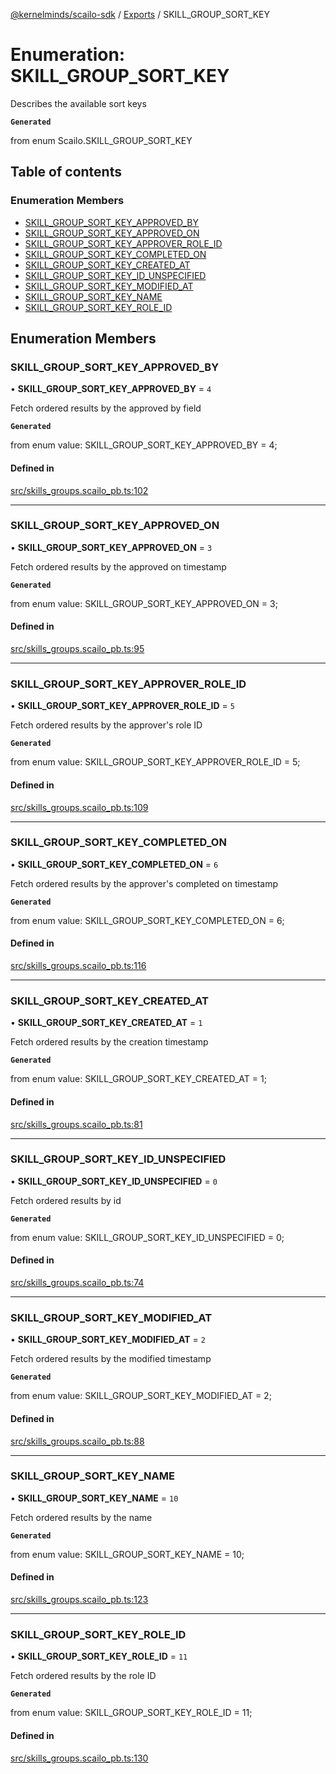 [@kernelminds/scailo-sdk](../README.md) / [Exports](../modules.md) / SKILL\_GROUP\_SORT\_KEY

# Enumeration: SKILL\_GROUP\_SORT\_KEY

Describes the available sort keys

**`Generated`**

from enum Scailo.SKILL_GROUP_SORT_KEY

## Table of contents

### Enumeration Members

- [SKILL\_GROUP\_SORT\_KEY\_APPROVED\_BY](SKILL_GROUP_SORT_KEY.md#skill_group_sort_key_approved_by)
- [SKILL\_GROUP\_SORT\_KEY\_APPROVED\_ON](SKILL_GROUP_SORT_KEY.md#skill_group_sort_key_approved_on)
- [SKILL\_GROUP\_SORT\_KEY\_APPROVER\_ROLE\_ID](SKILL_GROUP_SORT_KEY.md#skill_group_sort_key_approver_role_id)
- [SKILL\_GROUP\_SORT\_KEY\_COMPLETED\_ON](SKILL_GROUP_SORT_KEY.md#skill_group_sort_key_completed_on)
- [SKILL\_GROUP\_SORT\_KEY\_CREATED\_AT](SKILL_GROUP_SORT_KEY.md#skill_group_sort_key_created_at)
- [SKILL\_GROUP\_SORT\_KEY\_ID\_UNSPECIFIED](SKILL_GROUP_SORT_KEY.md#skill_group_sort_key_id_unspecified)
- [SKILL\_GROUP\_SORT\_KEY\_MODIFIED\_AT](SKILL_GROUP_SORT_KEY.md#skill_group_sort_key_modified_at)
- [SKILL\_GROUP\_SORT\_KEY\_NAME](SKILL_GROUP_SORT_KEY.md#skill_group_sort_key_name)
- [SKILL\_GROUP\_SORT\_KEY\_ROLE\_ID](SKILL_GROUP_SORT_KEY.md#skill_group_sort_key_role_id)

## Enumeration Members

### SKILL\_GROUP\_SORT\_KEY\_APPROVED\_BY

• **SKILL\_GROUP\_SORT\_KEY\_APPROVED\_BY** = ``4``

Fetch ordered results by the approved by field

**`Generated`**

from enum value: SKILL_GROUP_SORT_KEY_APPROVED_BY = 4;

#### Defined in

[src/skills_groups.scailo_pb.ts:102](https://github.com/scailo/ts-sdk/blob/c10a36b57201dfa5903d4b53efa1e62aa6208936/src/skills_groups.scailo_pb.ts#L102)

___

### SKILL\_GROUP\_SORT\_KEY\_APPROVED\_ON

• **SKILL\_GROUP\_SORT\_KEY\_APPROVED\_ON** = ``3``

Fetch ordered results by the approved on timestamp

**`Generated`**

from enum value: SKILL_GROUP_SORT_KEY_APPROVED_ON = 3;

#### Defined in

[src/skills_groups.scailo_pb.ts:95](https://github.com/scailo/ts-sdk/blob/c10a36b57201dfa5903d4b53efa1e62aa6208936/src/skills_groups.scailo_pb.ts#L95)

___

### SKILL\_GROUP\_SORT\_KEY\_APPROVER\_ROLE\_ID

• **SKILL\_GROUP\_SORT\_KEY\_APPROVER\_ROLE\_ID** = ``5``

Fetch ordered results by the approver's role ID

**`Generated`**

from enum value: SKILL_GROUP_SORT_KEY_APPROVER_ROLE_ID = 5;

#### Defined in

[src/skills_groups.scailo_pb.ts:109](https://github.com/scailo/ts-sdk/blob/c10a36b57201dfa5903d4b53efa1e62aa6208936/src/skills_groups.scailo_pb.ts#L109)

___

### SKILL\_GROUP\_SORT\_KEY\_COMPLETED\_ON

• **SKILL\_GROUP\_SORT\_KEY\_COMPLETED\_ON** = ``6``

Fetch ordered results by the approver's completed on timestamp

**`Generated`**

from enum value: SKILL_GROUP_SORT_KEY_COMPLETED_ON = 6;

#### Defined in

[src/skills_groups.scailo_pb.ts:116](https://github.com/scailo/ts-sdk/blob/c10a36b57201dfa5903d4b53efa1e62aa6208936/src/skills_groups.scailo_pb.ts#L116)

___

### SKILL\_GROUP\_SORT\_KEY\_CREATED\_AT

• **SKILL\_GROUP\_SORT\_KEY\_CREATED\_AT** = ``1``

Fetch ordered results by the creation timestamp

**`Generated`**

from enum value: SKILL_GROUP_SORT_KEY_CREATED_AT = 1;

#### Defined in

[src/skills_groups.scailo_pb.ts:81](https://github.com/scailo/ts-sdk/blob/c10a36b57201dfa5903d4b53efa1e62aa6208936/src/skills_groups.scailo_pb.ts#L81)

___

### SKILL\_GROUP\_SORT\_KEY\_ID\_UNSPECIFIED

• **SKILL\_GROUP\_SORT\_KEY\_ID\_UNSPECIFIED** = ``0``

Fetch ordered results by id

**`Generated`**

from enum value: SKILL_GROUP_SORT_KEY_ID_UNSPECIFIED = 0;

#### Defined in

[src/skills_groups.scailo_pb.ts:74](https://github.com/scailo/ts-sdk/blob/c10a36b57201dfa5903d4b53efa1e62aa6208936/src/skills_groups.scailo_pb.ts#L74)

___

### SKILL\_GROUP\_SORT\_KEY\_MODIFIED\_AT

• **SKILL\_GROUP\_SORT\_KEY\_MODIFIED\_AT** = ``2``

Fetch ordered results by the modified timestamp

**`Generated`**

from enum value: SKILL_GROUP_SORT_KEY_MODIFIED_AT = 2;

#### Defined in

[src/skills_groups.scailo_pb.ts:88](https://github.com/scailo/ts-sdk/blob/c10a36b57201dfa5903d4b53efa1e62aa6208936/src/skills_groups.scailo_pb.ts#L88)

___

### SKILL\_GROUP\_SORT\_KEY\_NAME

• **SKILL\_GROUP\_SORT\_KEY\_NAME** = ``10``

Fetch ordered results by the name

**`Generated`**

from enum value: SKILL_GROUP_SORT_KEY_NAME = 10;

#### Defined in

[src/skills_groups.scailo_pb.ts:123](https://github.com/scailo/ts-sdk/blob/c10a36b57201dfa5903d4b53efa1e62aa6208936/src/skills_groups.scailo_pb.ts#L123)

___

### SKILL\_GROUP\_SORT\_KEY\_ROLE\_ID

• **SKILL\_GROUP\_SORT\_KEY\_ROLE\_ID** = ``11``

Fetch ordered results by the role ID

**`Generated`**

from enum value: SKILL_GROUP_SORT_KEY_ROLE_ID = 11;

#### Defined in

[src/skills_groups.scailo_pb.ts:130](https://github.com/scailo/ts-sdk/blob/c10a36b57201dfa5903d4b53efa1e62aa6208936/src/skills_groups.scailo_pb.ts#L130)
